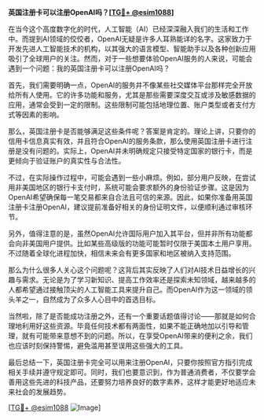 **英国注册卡可以注册OpenAI吗？[[TG💪+ @esim1088](https://t.me/s/esim1088)]**

在当今这个高度数字化的时代，人工智能（AI）已经深深融入我们的生活和工作中。而提到AI领域的佼佼者，OpenAI无疑是许多人耳熟能详的名字。这家致力于开发先进人工智能技术的机构，以其强大的语言模型、智能助手以及各种创新应用吸引了全球用户的关注。然而，对于一些想要体验OpenAI服务的人来说，可能会遇到一个问题：我的英国注册卡可以注册OpenAI吗？

首先，我们需要明确一点，OpenAI的服务并不像某些社交媒体平台那样完全开放给所有人使用。它的许多功能和服务，尤其是那些需要深度交互或涉及敏感数据的应用，通常会受到一定的限制。这些限制可能包括地理位置、账户类型或者支付方式等因素的影响。

那么，英国注册卡是否能够满足这些条件呢？答案是肯定的。理论上讲，只要你的信用卡信息真实有效，并且符合OpenAI的服务条款，那么使用英国注册卡进行注册是没有问题的。实际上，OpenAI并未明确规定只接受特定国家的银行卡，而是更倾向于验证账户的真实性与合法性。

不过，在实际操作过程中，可能会遇到一些小麻烦。例如，部分用户反映，在尝试用非美国地区的银行卡支付时，系统可能会要求额外的身份验证步骤。这是因为OpenAI希望确保每一笔交易都来自合法且可信的来源。因此，如果你准备用英国注册卡注册OpenAI，建议提前准备好相关的身份证明文件，以便顺利通过审核环节。

另外，值得注意的是，虽然OpenAI允许国际用户加入其平台，但并非所有功能都会向非美国用户提供。比如某些高级版的功能可能暂时仅限于美国本土用户享用。不过随着全球化进程加快，相信未来会有更多国家和地区被纳入支持范围。

那么为什么很多人关心这个问题呢？这背后其实反映了人们对AI技术日益增长的兴趣与需求。无论是为了学习新知识、提高工作效率还是探索未知领域，越来越多的人都希望通过接触顶尖的人工智能工具来提升自己。而OpenAI作为这一领域的领头羊之一，自然成为了众多人心目中的首选目标。

当然啦，除了是否能成功注册之外，还有一个重要话题值得讨论——那就是如何合理地利用好这些资源。毕竟任何技术都有两面性，如果不能正确地加以引导和管理，就有可能带来意想不到的问题。所以，在享受OpenAI带来的便利之余，我们也应该时刻保持警惕，避免滥用甚至误用这些强大的工具。

最后总结一下，英国注册卡完全可以用来注册OpenAI，只要你按照官方指引完成相关手续并遵守规定即可。同时，我们也要意识到，作为普通消费者，不仅要学会善用这些先进的科技产品，还要努力培养良好的数字素养，这样才能更好地适应未来社会的发展趋势。

[[TG💪+ @esim1088](https://t.me/s/esim1088) ![Image](https://i.postimg.cc/4NQfJmqS/Snipaste-2025-05-13-00-14-12.png)]